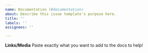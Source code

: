 ```yaml
---
name: Documentation (#documentation)
about: Describe this issue template's purpose here.
title: ''
labels: ''
assignees: ''

---
```


**Links/Media**
Paste exactly what you want to add to the docs to help!
